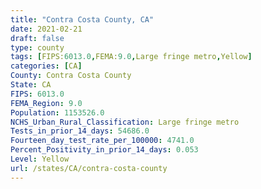 ```yaml
---
title: "Contra Costa County, CA"
date: 2021-02-21
draft: false
type: county
tags: [FIPS:6013.0,FEMA:9.0,Large fringe metro,Yellow]
categories: [CA]
County: Contra Costa County
State: CA
FIPS: 6013.0
FEMA_Region: 9.0
Population: 1153526.0
NCHS_Urban_Rural_Classification: Large fringe metro
Tests_in_prior_14_days: 54686.0
Fourteen_day_test_rate_per_100000: 4741.0
Percent_Positivity_in_prior_14_days: 0.053
Level: Yellow
url: /states/CA/contra-costa-county
---
```



